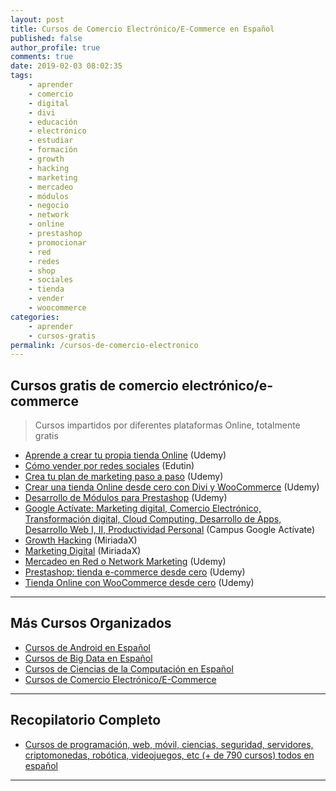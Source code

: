 ```yaml
---
layout: post
title: Cursos de Comercio Electrónico/E-Commerce en Español
published: false
author_profile: true
comments: true
date: 2019-02-03 08:02:35
tags:
    - aprender
    - comercio
    - digital
    - divi
    - educación
    - electrónico
    - estudiar
    - formación
    - growth
    - hacking
    - marketing
    - mercadeo
    - módulos
    - negocio
    - network
    - online
    - prestashop
    - promocionar
    - red
    - redes
    - shop
    - sociales
    - tienda
    - vender
    - woocommerce
categories:
    - aprender
    - cursos-gratis
permalink: /cursos-de-comercio-electronico
---
```

## Cursos gratis de comercio electrónico/e-commerce

> Cursos impartidos por diferentes plataformas Online, totalmente gratis

  * [Aprende a crear tu propia tienda Online][1] (Udemy)
  * [Cómo vender por redes sociales][2] (Edutin)
  * [Crea tu plan de marketing paso a paso][3] (Udemy)
  * [Crear una tienda Online desde cero con Divi y WooCommerce][4] (Udemy)
  * [Desarrollo de Módulos para Prestashop][5] (Udemy)
  * [Google Actívate: Marketing digital, Comercio Electrónico, Transformación digital, Cloud Computing, Desarrollo de Apps, Desarrollo Web I, II, Productividad Personal][6] (Campus Google Actívate)
  * [Growth Hacking][7] (MiriadaX)
  * [Marketing Digital][8] (MiriadaX)
  * [Mercadeo en Red o Network Marketing][9] (Udemy)
  * [Prestashop: tienda e-commerce desde cero][10] (Udemy)
  * [Tienda Online con WooCommerce desde cero][11] (Udemy)

* * *

## Más Cursos Organizados

  * [Cursos de Android en Español][12]
  * [Cursos de Big Data en Español][13]
  * [Cursos de Ciencias de la Computación en Español][14]
  * [Cursos de Comercio Electrónico/E-Commerce][15]

* * *

## Recopilatorio Completo

  * [Cursos de programación, web, móvil, ciencias, seguridad, servidores, criptomonedas, robótica, videojuegos, etc (+ de 790 cursos) todos en español][16]

* * *

 [1]: https://www.udemy.com/aprende-a-crear-tu-tienda-online
 [2]: https://edutin.com/curso-de-como-vender-por-redes-sociales-3455
 [3]: https://www.udemy.com/crea-tu-plan-de-marketing-online-en-6-pasos
 [4]: https://www.udemy.com/crear-una-tienda-online-desde-cero-con-divi-y-woocommerce
 [5]: https://www.udemy.com/crear-modulos-para-prestashop
 [6]: https://www.google.es/landing/activate/home
 [7]: https://miriadax.net/web/growth-hacking/inicio
 [8]: https://miriadax.net/web/marketing-digital-2-edicion-/inicio
 [9]: https://www.udemy.com/mercadeo-en-red-o-network-maketing
 [10]: https://www.udemy.com/prestashop-tienda-ecommerce-desde-cero
 [11]: https://www.udemy.com/tienda-online-con-woocommerce-desde-cero
 [12]: https://mundoframework.com/cursos-android/
 [13]: https://mundoframework.com/cursos-big-data/
 [14]: https://mundoframework.com/cursos-ciencias-computacion/
 [15]: https://mundoframework.com/cursos-de-comercio-electronico/
 [16]: https://mundoframework.com/cursos-de-programacion-web-movil-ciencias-seguridad-servidores-criptomonedas/